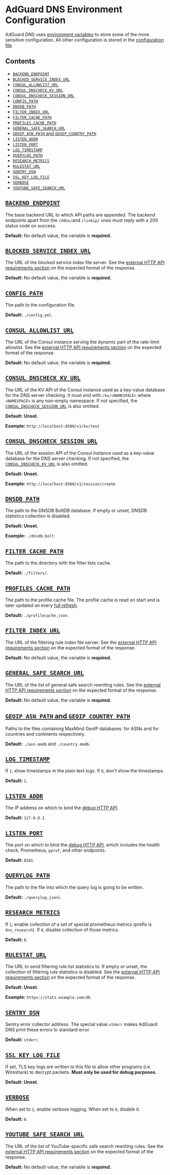  #  AdGuard DNS Environment Configuration

AdGuard DNS uses [environment variables][wiki-env] to store some of the more
sensitive configuration.  All other configuration is stored in the
[configuration file][conf].

##  Contents

 *  [`BACKEND_ENDPOINT`](#BACKEND_ENDPOINT)
 *  [`BLOCKED_SERVICE_INDEX_URL`](#BLOCKED_SERVICE_INDEX_URL)
 *  [`CONSUL_ALLOWLIST_URL`](#CONSUL_ALLOWLIST_URL)
 *  [`CONSUL_DNSCHECK_KV_URL`](#CONSUL_DNSCHECK_KV_URL)
 *  [`CONSUL_DNSCHECK_SESSION_URL`](#CONSUL_DNSCHECK_SESSION_URL)
 *  [`CONFIG_PATH`](#CONFIG_PATH)
 *  [`DNSDB_PATH`](#DNSDB_PATH)
 *  [`FILTER_INDEX_URL`](#FILTER_INDEX_URL)
 *  [`FILTER_CACHE_PATH`](#FILTER_CACHE_PATH)
 *  [`PROFILES_CACHE_PATH`](#PROFILES_CACHE_PATH)
 *  [`GENERAL_SAFE_SEARCH_URL`](#GENERAL_SAFE_SEARCH_URL)
 *  [`GEOIP_ASN_PATH` and `GEOIP_COUNTRY_PATH`](#GEOIP_ASN_PATH)
 *  [`LISTEN_ADDR`](#LISTEN_ADDR)
 *  [`LISTEN_PORT`](#LISTEN_PORT)
 *  [`LOG_TIMESTAMP`](#LOG_TIMESTAMP)
 *  [`QUERYLOG_PATH`](#QUERYLOG_PATH)
 *  [`RESEARCH_METRICS`](#RESEARCH_METRICS)
 *  [`RULESTAT_URL`](#RULESTAT_URL)
 *  [`SENTRY_DSN`](#SENTRY_DSN)
 *  [`SSL_KEY_LOG_FILE`](#SSL_KEY_LOG_FILE)
 *  [`VERBOSE`](#VERBOSE)
 *  [`YOUTUBE_SAFE_SEARCH_URL`](#YOUTUBE_SAFE_SEARCH_URL)

[conf]:     configuration.md
[wiki-env]: https://en.wikipedia.org/wiki/Environment_variable



##  <a href="#BACKEND_ENDPOINT" id="BACKEND_ENDPOINT" name="BACKEND_ENDPOINT">`BACKEND_ENDPOINT`</a>

The base backend URL to which API paths are appended.  The backend endpoints
apart from the `/ddns/`and `/linkip/` ones must reply with a 200 status code on
success.

**Default:** No default value, the variable is **required.**



##  <a href="#BLOCKED_SERVICE_INDEX_URL" id="BLOCKED_SERVICE_INDEX_URL" name="BLOCKED_SERVICE_INDEX_URL">`BLOCKED_SERVICE_INDEX_URL`</a>

The URL of the blocked service index file server.  See the [external HTTP API
requirements section][ext-blocked] on the expected format of the response.

**Default:** No default value, the variable is **required.**

[ext-blocked]: externalhttp.md#filters-blocked-services



##  <a href="#CONFIG_PATH" id="CONFIG_PATH" name="CONFIG_PATH">`CONFIG_PATH`</a>

The path to the configuration file.

**Default:** `./config.yml`.



##  <a href="#CONSUL_ALLOWLIST_URL" id="CONSUL_ALLOWLIST_URL" name="CONSUL_ALLOWLIST_URL">`CONSUL_ALLOWLIST_URL`</a>

The URL of the Consul instance serving the dynamic part of the rate-limit
allowlist.  See the [external HTTP API requirements section][ext-consul] on the
expected format of the response.

**Default:** No default value, the variable is **required.**

[ext-consul]: externalhttp.md#consul



##  <a href="#CONSUL_DNSCHECK_KV_URL" id="CONSUL_DNSCHECK_KV_URL" name="CONSUL_DNSCHECK_KV_URL">`CONSUL_DNSCHECK_KV_URL`</a>

The URL of the KV API of the Consul instance used as a key-value database for
the DNS server checking.  It must end with `/kv/<NAMESPACE>` where `<NAMESPACE>`
is any non-empty namespace.    If not specified, the
[`CONSUL_DNSCHECK_SESSION_URL`](#CONSUL_DNSCHECK_SESSION_URL) is also
omitted.

**Default:** **Unset.**

**Example:** `http://localhost:8500/v1/kv/test`



##  <a href="#CONSUL_DNSCHECK_SESSION_URL" id="CONSUL_DNSCHECK_SESSION_URL" name="CONSUL_DNSCHECK_SESSION_URL">`CONSUL_DNSCHECK_SESSION_URL`</a>

The URL of the session API of the Consul instance used as a key-value database
for the DNS server checking.  If not specified, the
[`CONSUL_DNSCHECK_KV_URL`](#CONSUL_DNSCHECK_KV_URL) is also omitted.

**Default:** **Unset.**

**Example:** `http://localhost:8500/v1/session/create`



##  <a href="#DNSDB_PATH" id="DNSDB_PATH" name="DNSDB_PATH">`DNSDB_PATH`</a>

The path to the DNSDB BoltDB database.  If empty or unset, DNSDB statistics
collection is disabled.

**Default:** **Unset.**

**Example:** `./dnsdb.bolt`.



##  <a href="#FILTER_CACHE_PATH" id="FILTER_CACHE_PATH" name="FILTER_CACHE_PATH">`FILTER_CACHE_PATH`</a>

The path to the directory with the filter lists cache.

**Default:** `./filters/`.



##  <a href="#PROFILES_CACHE_PATH" id="PROFILES_CACHE_PATH" name="PROFILES_CACHE_PATH">`PROFILES_CACHE_PATH`</a>

The path to the profile cache file.  The profile cache is read on start and is
later updated on every [full refresh][conf-backend-full_refresh_interval].

**Default:** `./profilecache.json`.

[conf-backend-full_refresh_interval]: configuration.md#backend-full_refresh_interval



##  <a href="#FILTER_INDEX_URL" id="FILTER_INDEX_URL" name="FILTER_INDEX_URL">`FILTER_INDEX_URL`</a>

The URL of the filtering rule index file server.  See the [external HTTP API
requirements section][ext-lists] on the expected format of the response.

**Default:** No default value, the variable is **required.**

[ext-lists]: externalhttp.md#filters-lists



##  <a href="#GENERAL_SAFE_SEARCH_URL" id="GENERAL_SAFE_SEARCH_URL" name="GENERAL_SAFE_SEARCH_URL">`GENERAL_SAFE_SEARCH_URL`</a>

The URL of the list of general safe search rewriting rules.  See the [external
HTTP API requirements section][ext-general] on the expected format of the
response.

**Default:** No default value, the variable is **required.**

[ext-general]: externalhttp.md#filters-safe-search



##  <a href="#GEOIP_ASN_PATH" id="GEOIP_ASN_PATH" name="GEOIP_ASN_PATH">`GEOIP_ASN_PATH` and `GEOIP_COUNTRY_PATH`</a>

Paths to the files containing MaxMind GeoIP databases: for ASNs and for
countries and continents respectively.

**Default:** `./asn.mmdb` and `./country.mmdb`.



##  <a href="#LOG_TIMESTAMP" id="LOG_TIMESTAMP" name="LOG_TIMESTAMP">`LOG_TIMESTAMP`</a>

If `1`, show timestamps in the plain text logs.  If `0`, don't show the
timestamps.

**Default:** `1`.



##  <a href="#LISTEN_ADDR" id="LISTEN_ADDR" name="LISTEN_ADDR">`LISTEN_ADDR`</a>

The IP address on which to bind the [debug HTTP API][debughttp].

**Default:** `127.0.0.1`.

[debughttp]: debughttp.md



##  <a href="#LISTEN_PORT" id="LISTEN_PORT" name="LISTEN_PORT">`LISTEN_PORT`</a>

The port on which to bind the [debug HTTP API][debughttp], which includes the
health check, Prometheus, `pprof`, and other endpoints.

**Default:** `8181`.



##  <a href="#QUERYLOG_PATH" id="QUERYLOG_PATH" name="QUERYLOG_PATH">`QUERYLOG_PATH`</a>

The path to the file into which the query log is going to be written.

**Default:** `./querylog.jsonl`.



##  <a href="#RESEARCH_METRICS" id="RESEARCH_METRICS" name="RESEARCH_METRICS">`RESEARCH_METRICS`</a>

If `1`, enable collection of a set of special prometheus metrics (prefix is
`dns_research`).  If `0`, disable collection of those metrics.

**Default:** `0`.



##  <a href="#RULESTAT_URL" id="RULESTAT_URL" name="RULESTAT_URL">`RULESTAT_URL`</a>

The URL to send filtering rule list statistics to.  If empty or unset, the
collection of filtering rule statistics is disabled.  See the [external HTTP API
requirements section][ext-rulestat] on the expected format of the response.

**Default:** **Unset.**

**Example:** `https://stats.example.com/db`

[ext-rulestat]: externalhttp.md#rulestat



##  <a href="#SENTRY_DSN" id="SENTRY_DSN" name="SENTRY_DSN">`SENTRY_DSN`</a>

Sentry error collector address.  The special value `stderr` makes AdGuard DNS
print these errors to standard error.

**Default:** `stderr`.



##  <a href="#SSL_KEY_LOG_FILE" id="SSL_KEY_LOG_FILE" name="SSL_KEY_LOG_FILE">`SSL_KEY_LOG_FILE`</a>

If set, TLS key logs are written to this file to allow other programs (i.e.
Wireshark) to decrypt packets.  **Must only be used for debug purposes**.

**Default:** **Unset.**



##  <a href="#VERBOSE" id="VERBOSE" name="VERBOSE">`VERBOSE`</a>

When set to `1`, enable verbose logging.  When set to `0`, disable it.

**Default:** `0`.



##  <a href="#YOUTUBE_SAFE_SEARCH_URL" id="YOUTUBE_SAFE_SEARCH_URL" name="YOUTUBE_SAFE_SEARCH_URL">`YOUTUBE_SAFE_SEARCH_URL`</a>

The URL of the list of YouTube-specific safe search rewriting rules.  See the
[external HTTP API requirements section][ext-general] on the expected format of
the response.

**Default:** No default value, the variable is **required.**
